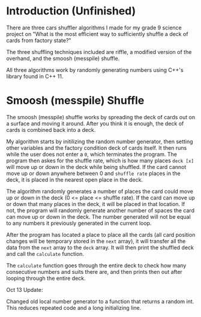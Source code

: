 # Introduction (Unfinished)

There are three cars shuffler algorithms I made for my grade 9 science project on "What is the most efficient way to sufficiently shuffle a deck of cards from 
factory state?"

The three shuffling techniques included are riffle, a modified version of the overhand, and the smoosh (messpile) shuffle.

All three algorithms work by randomly generating numbers using C++'s <random> library found in C++ 11.

# Smoosh (messpile) Shuffle

The smoosh (messpile) shuffle works by spreading the deck of cards out on a surface and moving it around. After you think it is enough, the deck of cards is 
combined back into a deck. 

My algorithm starts by initilizing the random number generator, then setting other variables and the factory condition deck of cards itself. It then runs while the user does not enter a `0`, which terminates the program. The program then askes for the shuffle rate, which is how many places `deck [x]` will move up or down in the deck while being shuffled. If the card cannot move up or down anywhere between 0 and `shuffle rate` places in the deck, it is placed in the nearest open place in the deck.
  
The algorithm randomly generates a number of places the card could move up or down in the deck (0 <= place <= shuffle rate). If the card can move up or down that many places in the deck, it will be placed in that location. If not, the program will randomly generate another number of spaces the card can move up or down in the deck. The number generated will not be equal to any numbers it previously generated in the current loop. 
  
After the program has located a place to place all the cards (all card position changes will be temporary stored in the `next` array), it will transfer all the data from the `next` array to the `deck` array. It will then print the shuffled deck and call the `calculate` function.
  
The `calculate` function goes through the entire deck to check how many consecutive numbers and suits there are, and then prints then out after looping through the entire deck.
  
Oct 13 Update:
  
Changed old local number generator to a function that returns a random int. This reduces repeated code and a long initializing line.
